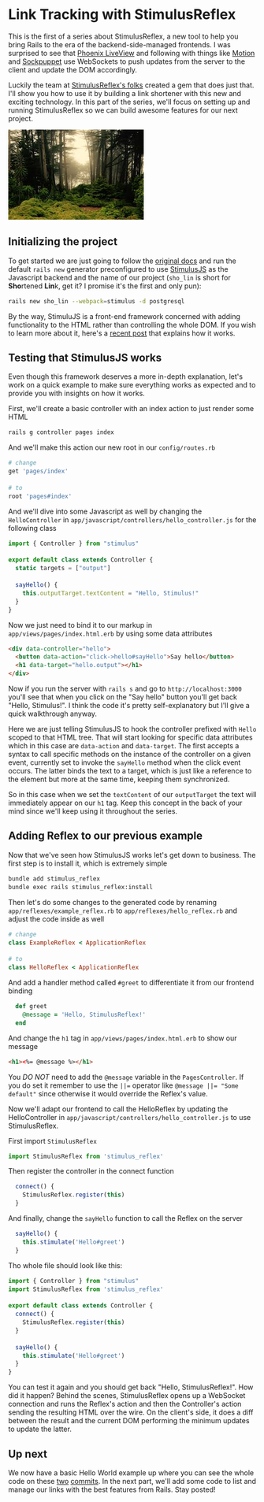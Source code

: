 # Link Tracking with StimulusReflex 

This is the first of a series about StimulusReflex, a new tool to help you bring Rails to the era of the backend-side-managed frontends. I was surprised to see that [Phoenix LiveView](https://hexdocs.pm/phoenix_live_view/Phoenix.LiveView.html) and following with things like [Motion](https://github.com/unabridged/motion) and [Sockpuppet](https://github.com/jonathan-s/django-sockpuppet) use WebSockets to push updates from the server to the client and update the DOM accordingly.

Luckily the team at [StimulusReflex's folks](https://docs.stimulusreflex.com) created a gem that does just that. I'll show you how to use it by building a link shortener with this new and exciting technology. In this part of the series, we'll focus on setting up and running StimulusReflex so we can build awesome features for our next project.

![Header image](images/stimulus_reflex.jpeg)

## Initializing the project

To get started we are just going to follow the [original docs](https://docs.stimulusreflex.com/setup) and run the default `rails new` generator preconfigured to use [StimulusJS](https://stimulusjs.org) as the Javascript backend and the name of our project (`sho_lin` is short for **Sho**rtened **Lin**k, get it? I promise it's the first and only pun):

```bash
rails new sho_lin --webpack=stimulus -d postgresql
```

By the way, StimuluJS is a front-end framework concerned with adding functionality to the HTML rather than controlling the whole DOM. If you wish to learn more about it, here's a [recent post](https://www.smashingmagazine.com/2020/07/introduction-stimulusjs/) that explains how it works.

## Testing that StimulusJS works

Even though this framework deserves a more in-depth explanation,  let's work on a quick example to make sure everything works as expected and to provide you with insights on how it works.

First, we'll create a basic controller with an index action to just render some HTML

```bash
rails g controller pages index
```

And we'll make this action our new root in our `config/routes.rb`

```ruby
# change
get 'pages/index'

# to
root 'pages#index'
```

And we'll dive into some Javascript as well by changing the `HelloController` in `app/javascript/controllers/hello_controller.js` for the following class

```javascript
import { Controller } from "stimulus"

export default class extends Controller {
  static targets = ["output"]

  sayHello() {
    this.outputTarget.textContent = "Hello, Stimulus!"
  }
}
```

Now we just need to bind it to our markup in `app/views/pages/index.html.erb` by using some
data attributes

```html
<div data-controller="hello">
  <button data-action="click->hello#sayHello">Say hello</button>
  <h1 data-target="hello.output"></h1>
</div>
```

Now if you run the server with `rails s` and go to `http://localhost:3000` you'll see that when you click on the "Say hello" button you'll get back "Hello, Stimulus!". I think the code it's pretty self-explanatory but I'll give a quick walkthrough anyway.

Here we are just telling StimulusJS to hook the controller prefixed with `Hello` scoped to that HTML tree. That will start looking for specific data attributes which in this case are `data-action` and `data-target`. The first accepts a syntax to call specific methods on the instance of the controller on a given event, currently set to invoke the `sayHello` method when the click event occurs. The latter binds the text to a target, which is just like a reference to the element but more at the same time, keeping them synchronized.

So in this case when we set the `textContent` of our `outputTarget` the text will immediately appear on our `h1` tag. Keep this concept in the back of your mind since we'll keep using it throughout the series.

## Adding Reflex to our previous example

Now that we've seen how StimulusJS works let's get down to business. The first step is to install it, which is extremely simple

```bash
bundle add stimulus_reflex
bundle exec rails stimulus_reflex:install
```

Then let's do some changes to the generated code by renaming `app/reflexes/example_reflex.rb` to `app/reflexes/hello_reflex.rb` and adjust the code inside as well


```ruby
# change
class ExampleReflex < ApplicationReflex

# to
class HelloReflex < ApplicationReflex
```

And add a handler method called `#greet` to differentiate it from our frontend binding

```ruby
  def greet
    @message = 'Hello, StimulusReflex!'
  end
```

And change the `h1` tag in `app/views/pages/index.html.erb` to show our message

```html
<h1><%= @message %></h1>
```

You *DO NOT* need to add the `@message` variable in the `PagesController`. If you do set it remember to use the `||=` operator like `@message ||= "Some default"` since otherwise it would override the Reflex's value.

Now we'll adapt our frontend to call the HelloReflex by updating the HelloController in `app/javascript/controllers/hello_controller.js` to use StimulusReflex.

First import `StimulusReflex`

```javascript
import StimulusReflex from 'stimulus_reflex'
```

Then register the controller in the connect function

```javascript
  connect() {
    StimulusReflex.register(this)
  }
```

And finally, change the `sayHello` function to call the Reflex on the server

```javascript
  sayHello() {
    this.stimulate('Hello#greet')
  }
```

Tho whole file should look like this:

```javascript
import { Controller } from "stimulus"
import StimulusReflex from 'stimulus_reflex'

export default class extends Controller {
  connect() {
    StimulusReflex.register(this)
  }

  sayHello() {
    this.stimulate('Hello#greet')
  }
}
```

You can test it again and you should get back "Hello, StimulusReflex!". How did it happen? Behind the scenes, StimulusReflex opens up a WebSocket connection and runs the Reflex's action and then the Controller's action sending the resulting HTML over the wire. On the client's side, it does a diff between the result and the current DOM performing the minimum updates to update the latter.

## Up next

We now have a basic Hello World example up where you can see the whole code on these [two](https://github.com/brunvez/sho_lin/commit/7a7a81f8c702d7d15402bf54ef49c701ed3ac46e) [commits](https://github.com/brunvez/sho_lin/commit/e3dd684bd6c00eca4d847bbf7f70d0cefe4e8a26). In the next part, we'll add some code to list and manage our links with the best features from Rails. Stay posted!
